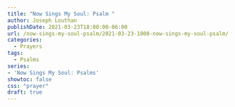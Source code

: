 ```yaml
---
title: "Now Sings My Soul: Psalm "
author: Joseph Louthan
publishDate: 2021-03-23T18:00:00-06:00
url: /now-sings-my-soul-psalm/2021-03-23-1800-now-sings-my-soul-psalm/
categories:
  - Prayers
tags:
  - Psalms
series:
- 'Now Sings My Soul: Psalms'
showtoc: false
css: "prayer"
draft: true
---
```

<div style="font-variant: small-caps;">

</div>

```text
```